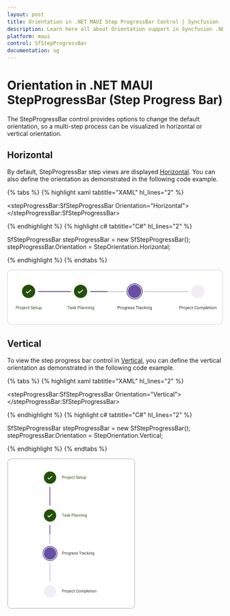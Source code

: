 ```yaml
---
layout: post
title: Orientation in .NET MAUI Step ProgressBar Control | Syncfusion
description: Learn here all about Orientation support in Syncfusion .NET MAUI Step ProgressBar (SfStepProgressBar) control and more.
platform: maui
control: SfStepProgressBar
documentation: ug
---
```


# Orientation in .NET MAUI StepProgressBar (Step Progress Bar)
The StepProgressBar control provides options to change the default orientation, so a multi-step process can be visualized in horizontal or vertical orientation.

## Horizontal
By default, StepProgressBar step views are displayed [Horizontal](). You can also define the orientation as demonstrated in the following code example.

{% tabs %}
{% highlight xaml tabtitle="XAML" hl_lines="2" %}

<stepProgressBar:SfStepProgressBar 
                    Orientation="Horizontal">
</stepProgressBar:SfStepProgressBar>

{% endhighlight %}
{% highlight c# tabtitle="C#" hl_lines="2" %}

SfStepProgressBar stepProgressBar = new SfStepProgressBar();
stepProgressBar.Orientation = StepOrientation.Horizontal;

{% endhighlight %}
{% endtabs %}

 ![Orientation in .NET MAUI SfStepProgressBar.](images/orientation/maui-stepprogressbar-orientation-horizontal.png)

## Vertical
To view the step progress bar control in [Vertical](), you can define the vertical orientation as demonstrated in the following code example.

{% tabs %}
{% highlight xaml tabtitle="XAML" hl_lines="2" %}

<stepProgressBar:SfStepProgressBar 
                    Orientation="Vertical">
</stepProgressBar:SfStepProgressBar>

{% endhighlight %}
{% highlight c# tabtitle="C#" hl_lines="2" %}

SfStepProgressBar stepProgressBar = new SfStepProgressBar();
stepProgressBar.Orientation = StepOrientation.Vertical;

{% endhighlight %}
{% endtabs %}

 ![Orientation in .NET MAUI SfStepProgressBar.](images/orientation/maui-stepprogressbar-orientation-vertical.png)